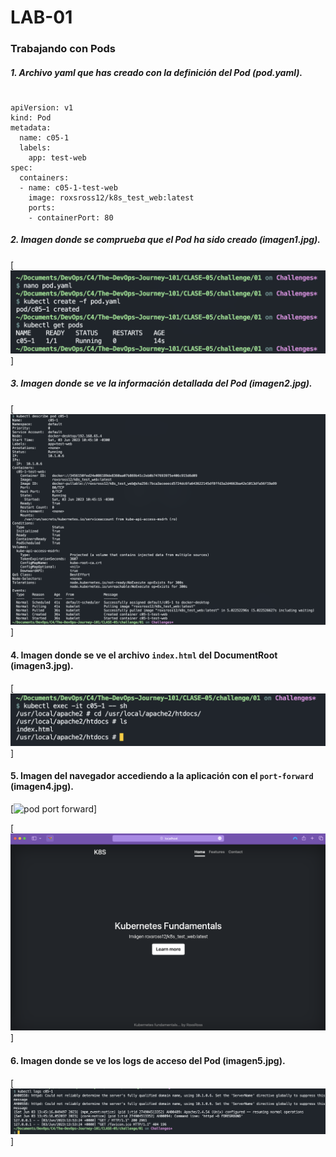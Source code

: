 # LAB-01

### Trabajando con Pods

##### 1. Archivo yaml que has creado con la definición del Pod (**pod.yaml**).
#
    apiVersion: v1
    kind: Pod
    metadata:
      name: c05-1
      labels:
        app: test-web
    spec:
      containers:
      - name: c05-1-test-web
        image: roxsross12/k8s_test_web:latest
        ports:
        - containerPort: 80

##### 2. Imagen donde se comprueba que el Pod ha sido creado (**imagen1.jpg**).

[![get pods](imagen1.png)]

##### 3. Imagen donde se ve la información detallada del Pod (**imagen2.jpg**).

[![describe pod](imagen2.png)]

#### 4. Imagen donde se ve el archivo `index.html` del DocumentRoot (**imagen3.jpg**).

[![pod shell](imagen3.png)]

#### 5. Imagen del navegador accediendo a la aplicación con el `port-forward` (**imagen4.jpg**).

[![pod port forward](imagen4-port-forward)]

[![pod web](imagen4.png)]

#### 6. Imagen donde se ve los logs de acceso del Pod (**imagen5.jpg**).

[![pod logs](imagen5.png)]

